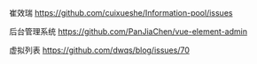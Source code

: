 崔效瑞
https://github.com/cuixueshe/Information-pool/issues


后台管理系统
https://github.com/PanJiaChen/vue-element-admin

虚拟列表
https://github.com/dwqs/blog/issues/70